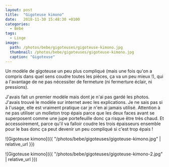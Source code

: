 ```yaml
---
layout: post
title:  "Gigoteuse kimono"
date:   2018-11-30 15:48:30 +0100
categories: 
  - Bébé
tags: 
  - Linge
image:
  path: /photos/bebe/gigoteuses/gigoteuse-kimono.jpg
  thumbnail: /photos/bebe/gigoteuses/gigoteuse-kimono.jpg
  caption: "Gigoteuse"
---
```


Un modèle de gigoteuse un peu plus compliqué (mais une fois qu'on a compris dans quel sens coudre toutes les pièces, ça va un peu mieux !), qui a l'avantage de ne pas nécessiter de fermeture (ni fermerture éclair, ni pressions). 

<!-- more -->

J'avais fait un premier modèle mais dont je n'ai pas gardé les photos. J'avais trouvé le modèle sur internet avec les explications. Je ne sais pas si à l'usage, elle est vraiment pratique car je n'en ai jamais utilisé. Attention à ne pas utiliser un molleton trop épais parce que les deux faces avant se superposent comme une jupe portefeuille donc ça risque être très chaud. Et accessoirement, parce qu'il va falloir coudre les trois épaisseurs ensemble pour le bas donc ça peut devenir un peu compliqué si c'est trop épais !

![Gigoteuse kimono]({{ "/photos/bebe/gigoteuses/gigoteuse-kimono.jpg" | relative_url }})

![Gigoteuse kimono]({{ "/photos/bebe/gigoteuses/gigoteuse-kimono-2.jpg" | relative_url }})